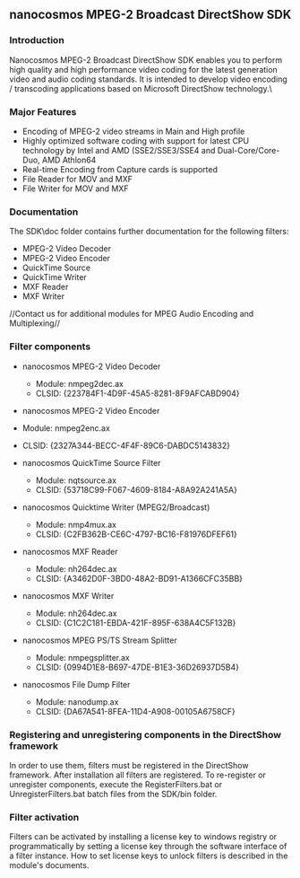 ## nanocosmos MPEG-2 Broadcast DirectShow SDK

### Introduction

Nanocosmos MPEG-2 Broadcast DirectShow  SDK enables you to perform high quality and high performance video coding for the latest generation video and audio coding standards. It is intended to develop video encoding / transcoding applications based on Microsoft DirectShow technology.\\  

### Major Features

  * Encoding of MPEG-2 video streams in Main and High profile
  * Highly optimized software coding with support for latest CPU  technology by Intel and AMD (SSE2/SSE3/SSE4 and Dual-Core/Core-Duo, AMD Athlon64
  * Real-time Encoding from Capture cards is supported
  * File Reader for MOV and MXF
  * File Writer for MOV and MXF

### Documentation

The SDK\doc folder contains further documentation for the following filters:

  * MPEG-2 Video Decoder
  * MPEG-2 Video Encoder
  * QuickTime Source
  * QuickTime Writer
  * MXF Reader
  * MXF Writer

//Contact us for additional modules for MPEG Audio Encoding and Multiplexing//

### Filter components

  * nanocosmos MPEG-2 Video Decoder
    * Module:		nmpeg2dec.ax
    * CLSID:		{223784F1-4D9F-45A5-8281-8F9AFCABD904}

  * nanocosmos MPEG-2 Video Encoder
  * Module:		nmpeg2enc.ax
  * CLSID:		{2327A344-BECC-4F4F-89C6-DABDC5143832}

  * nanocosmos QuickTime Source Filter
    * Module:		nqtsource.ax
    * CLSID:		{53718C99-F067-4609-8184-A8A92A241A5A}

  * nanocosmos Quicktime Writer (MPEG2/Broadcast)
    * Module:		nmp4mux.ax
    * CLSID:		{C2FB362B-CE6C-4797-BC16-F81976DFEF61}

  * nanocosmos MXF Reader
    * Module:		nh264dec.ax
    * CLSID:		{A3462D0F-3BD0-48A2-BD91-A1366CFC35BB}

  * nanocosmos MXF Writer
    * Module:		nh264dec.ax
    * CLSID:		{C1C2C181-EBDA-421F-895F-638A4C5F132B}

  * nanocosmos MPEG PS/TS Stream Splitter
    * Module:		nmpegsplitter.ax
    * CLSID:		{0994D1E8-B697-47DE-B1E3-36D26937D5B4}

  * nanocosmos File Dump Filter
    * Module:		nanodump.ax
    * CLSID:		{DA67A541-8FEA-11D4-A908-00105A6758CF}

### Registering and unregistering components in the DirectShow framework

In order to use them, filters must be registered in the DirectShow framework. After
installation all filters are registered. To re-register or unregister components, execute the RegisterFilters.bat or UnregisterFilters.bat batch files from the SDK/bin folder.

### Filter activation 

Filters can be activated by installing a license key to windows registry or programmatically by setting a license key through the software interface of a filter instance. How to set license keys to unlock filters is described in the module's documents.
